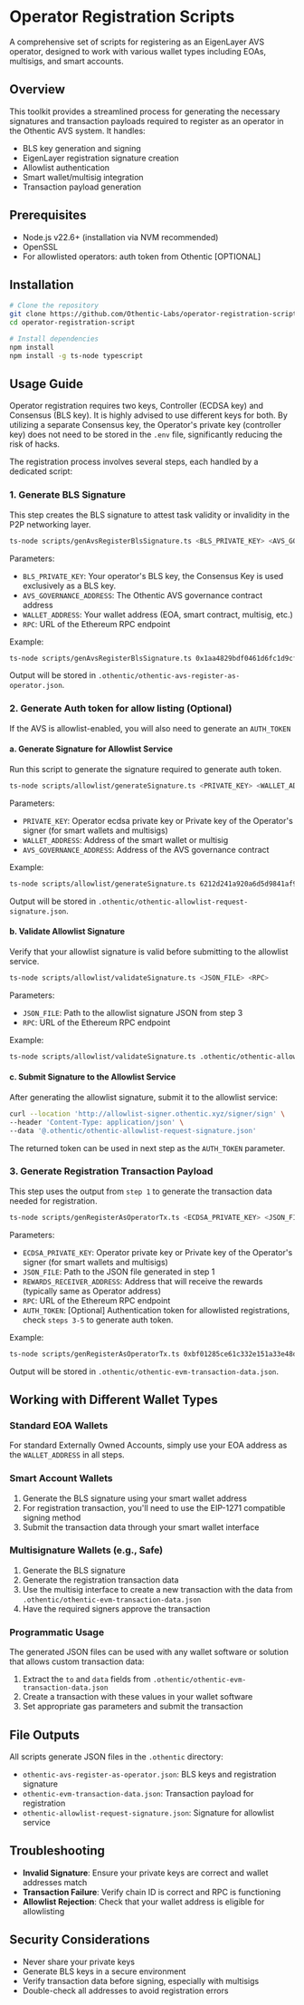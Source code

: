 # Operator Registration Scripts

A comprehensive set of scripts for registering as an EigenLayer AVS operator, designed to work with various wallet types including EOAs, multisigs, and smart accounts.

## Overview

This toolkit provides a streamlined process for generating the necessary signatures and transaction payloads required to register as an operator in the Othentic AVS system. It handles:

- BLS key generation and signing
- EigenLayer registration signature creation
- Allowlist authentication
- Smart wallet/multisig integration
- Transaction payload generation

## Prerequisites

- Node.js v22.6+ (installation via NVM recommended)
- OpenSSL
- For allowlisted operators: auth token from Othentic [OPTIONAL]

## Installation

```bash
# Clone the repository
git clone https://github.com/Othentic-Labs/operator-registration-script.git
cd operator-registration-script

# Install dependencies
npm install
npm install -g ts-node typescript
```

## Usage Guide

Operator registration requires two keys, Controller (ECDSA key) and Consensus (BLS key). It is highly advised to use different keys for both. By utilizing a separate Consensus key, the Operator's private key (controller key) does not need to be stored in the `.env` file, significantly reducing the risk of hacks.

The registration process involves several steps, each handled by a dedicated script:

### 1. Generate BLS Signature

This step creates the BLS signature to attest task validity or invalidity in the P2P networking layer.


```bash
ts-node scripts/genAvsRegisterBlsSignature.ts <BLS_PRIVATE_KEY> <AVS_GOVERNANCE_ADDRESS> <WALLET_ADDRESS> <RPC>
```

Parameters:
- `BLS_PRIVATE_KEY`: Your operator's BLS key, the Consensus Key is used exclusively as a BLS key.
- `AVS_GOVERNANCE_ADDRESS`: The Othentic AVS governance contract address
- `WALLET_ADDRESS`: Your wallet address (EOA, smart contract, multisig, etc.)
- `RPC`: URL of the Ethereum RPC endpoint

Example:
```bash
ts-node scripts/genAvsRegisterBlsSignature.ts 0x1aa4829bdf0461d6fc1d9cfb0de78eec4b142fc722112fd0369c407d03ad3adb 0x8B8136fB6A8ea7AbA61d88da5753D8fEa2d7d5b2 0x02c13D68F7194F9741DBfDdC65e6a58979A9dfcd https://holesky.gateway.tenderly.co
```

Output will be stored in `.othentic/othentic-avs-register-as-operator.json`.

### 2. Generate Auth token for allow listing (Optional)
If the AVS is allowlist-enabled, you will also need to generate an `AUTH_TOKEN`

#### a. Generate Signature for Allowlist Service 

Run this script to generate the signature required to generate auth token.

```bash
ts-node scripts/allowlist/generateSignature.ts <PRIVATE_KEY> <WALLET_ADDRESS> <AVS_GOVERNANCE_ADDRESS>
```

Parameters:
- `PRIVATE_KEY`: Operator ecdsa private key or Private key of the Operator's signer (for smart wallets and multisigs)
- `WALLET_ADDRESS`: Address of the smart wallet or multisig
- `AVS_GOVERNANCE_ADDRESS`: Address of the AVS governance contract

Example:
```bash
ts-node scripts/allowlist/generateSignature.ts 6212d241a920a6d5d9841af933411d8d6141638c8f7d21a6b32594014ef0006e 0x7F2a575015946D06284E130b00944c5755c351f2 0x02c13D68F7194F9741DBfDdC65e6a58979A9dfcd
```

Output will be stored in `.othentic/othentic-allowlist-request-signature.json`.

#### b. Validate Allowlist Signature 

Verify that your allowlist signature is valid before submitting to the allowlist service.

```bash
ts-node scripts/allowlist/validateSignature.ts <JSON_FILE> <RPC>
```

Parameters:
- `JSON_FILE`: Path to the allowlist signature JSON from step 3
- `RPC`: URL of the Ethereum RPC endpoint

Example:
```bash
ts-node scripts/allowlist/validateSignature.ts .othentic/othentic-allowlist-request-signature.json https://holesky.gateway.tenderly.co
```


#### c. Submit Signature to the Allowlist Service

After generating the allowlist signature, submit it to the allowlist service:

```bash
curl --location 'http://allowlist-signer.othentic.xyz/signer/sign' \
--header 'Content-Type: application/json' \
--data '@.othentic/othentic-allowlist-request-signature.json'
```

The returned token can be used in next step as the `AUTH_TOKEN` parameter.

### 3. Generate Registration Transaction Payload

This step uses the output from `step 1` to generate the transaction data needed for registration.

```bash
ts-node scripts/genRegisterAsOperatorTx.ts <ECDSA_PRIVATE_KEY> <JSON_FILE> <REWARDS_RECEIVER_ADDRESS> <RPC> [<AUTH_TOKEN>]
```

Parameters:
- `ECDSA_PRIVATE_KEY`: Operator private key or Private key of the Operator's signer (for smart wallets and multisigs)
- `JSON_FILE`: Path to the JSON file generated in step 1
- `REWARDS_RECEIVER_ADDRESS`: Address that will receive the rewards (typically same as Operator address)
- `RPC`: URL of the Ethereum RPC endpoint
- `AUTH_TOKEN`: [Optional] Authentication token for allowlisted registrations, check `steps 3-5` to generate auth token.

Example:
```bash
ts-node scripts/genRegisterAsOperatorTx.ts 0xbf01285ce61c332e151a33e48d178d9c77a5c58c3f706527c40d131897bc5e4f .othentic/othentic-avs-register-as-operator.json 0x02c13D68F7194F9741DBfDdC65e6a58979A9dfcd https://holesky.gateway.tenderly.co
```

Output will be stored in `.othentic/othentic-evm-transaction-data.json`.


## Working with Different Wallet Types

### Standard EOA Wallets

For standard Externally Owned Accounts, simply use your EOA address as the `WALLET_ADDRESS` in all steps.

### Smart Account Wallets 

1. Generate the BLS signature using your smart wallet address
2. For registration transaction, you'll need to use the EIP-1271 compatible signing method
3. Submit the transaction data through your smart wallet interface

### Multisignature Wallets (e.g., Safe)

1. Generate the BLS signature 
2. Generate the registration transaction data
3. Use the multisig interface to create a new transaction with the data from `.othentic/othentic-evm-transaction-data.json`
4. Have the required signers approve the transaction

### Programmatic Usage

The generated JSON files can be used with any wallet software or solution that allows custom transaction data:

1. Extract the `to` and `data` fields from `.othentic/othentic-evm-transaction-data.json`
2. Create a transaction with these values in your wallet software
3. Set appropriate gas parameters and submit the transaction


## File Outputs

All scripts generate JSON files in the `.othentic` directory:

- `othentic-avs-register-as-operator.json`: BLS keys and registration signature
- `othentic-evm-transaction-data.json`: Transaction payload for registration
- `othentic-allowlist-request-signature.json`: Signature for allowlist service

## Troubleshooting

- **Invalid Signature**: Ensure your private keys are correct and wallet addresses match
- **Transaction Failure**: Verify chain ID is correct and RPC is functioning
- **Allowlist Rejection**: Check that your wallet address is eligible for allowlisting

## Security Considerations

- Never share your private keys
- Generate BLS keys in a secure environment
- Verify transaction data before signing, especially with multisigs
- Double-check all addresses to avoid registration errors
